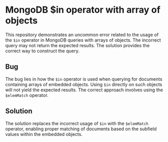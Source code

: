 # MongoDB $in operator with array of objects
This repository demonstrates an uncommon error related to the usage of the `$in` operator in MongoDB queries with arrays of objects. The incorrect query may not return the expected results. The solution provides the correct way to construct the query.

## Bug
The bug lies in how the `$in` operator is used when querying for documents containing arrays of embedded objects.  Using `$in` directly on such objects will not yield the expected results. The correct approach involves using the `$elemMatch` operator.

## Solution
The solution replaces the incorrect usage of `$in` with the `$elemMatch` operator, enabling proper matching of documents based on the subfield values within the embedded objects.